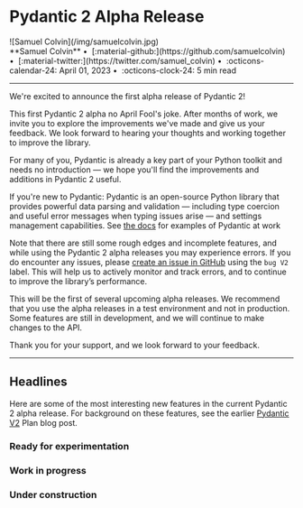 # Pydantic 2 Alpha Release

<aside class="blog" markdown>
![Samuel Colvin](/img/samuelcolvin.jpg)
<div markdown>
  **Samuel Colvin** &bull;&nbsp;
  [:material-github:](https://github.com/samuelcolvin) &bull;&nbsp;
  [:material-twitter:](https://twitter.com/samuel_colvin) &bull;&nbsp;
  :octicons-calendar-24: April 01, 2023 &bull;&nbsp;
  :octicons-clock-24: 5 min read
</div>
</aside>

---

We're excited to announce the first alpha release of Pydantic 2!

This first Pydantic 2 alpha no April Fool's joke. After months of work, we invite you to explore the improvements we've made and give us your feedback. We look forward to hearing your thoughts and working together to improve the library.

For many of you, Pydantic is already a key part of your Python toolkit and needs no introduction &mdash; we hope you'll find the improvements and additions in Pydantic 2 useful.

If you're new to Pydantic: Pydantic is an open-source Python library that provides powerful data parsing and validation &mdash; including type coercion and useful error messages when typing issues arise &mdash; and settings management capabilities. See [the docs](/) for examples of Pydantic at work

Note that there are still some rough edges and incomplete features, and while using the Pydantic 2 alpha releases you may experience errors. If you do encounter any issues, please [create an issue in GitHub](https://github.com/pydantic/pydantic/issues) using the `bug V2` label. This will help us to actively monitor and track errors, and to continue to improve the library’s performance.

This will be the first of several upcoming alpha releases. We recommend that you use the alpha releases in a test environment and not in production. Some features are still in development, and we will continue to make changes to the API.

Thank you for your support, and we look forward to your feedback.

---

## Headlines

Here are some of the most interesting new features in the current Pydantic 2 alpha release. For background on these features, see the earlier [Pydantic V2](/blog/pydantic-v2/) Plan blog post.

### Ready for experimentation

### Work in progress

### Under construction
